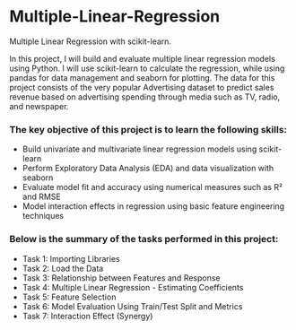 # Multiple-Linear-Regression
Multiple Linear Regression with scikit-learn.

In this project, I will build and evaluate multiple linear regression models using Python. I will use scikit-learn to calculate the regression, while using pandas for data management and seaborn for plotting. The data for this project consists of the very popular Advertising dataset to predict sales revenue based on advertising spending through media such as TV, radio, and newspaper.

### The key objective of this project is to learn the following skills:
- Build univariate and multivariate linear regression models using scikit-learn
- Perform Exploratory Data Analysis (EDA) and data visualization with seaborn
-	Evaluate model fit and accuracy using numerical measures such as R² and RMSE
-	Model interaction effects in regression using basic feature engineering techniques

### Below is the summary of the tasks performed in this project:
- Task 1: Importing Libraries
- Task 2: Load the Data
- Task 3: Relationship between Features and Response
- Task 4: Multiple Linear Regression - Estimating Coefficients
- Task 5: Feature Selection
- Task 6: Model Evaluation Using Train/Test Split and Metrics
- Task 7: Interaction Effect (Synergy)
